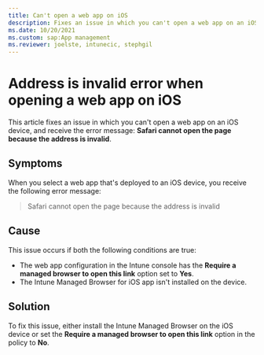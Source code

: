 ```yaml
---
title: Can't open a web app on iOS
description: Fixes an issue in which you can't open a web app on an iOS device with the 'Safari cannot open the page because the address is invalid' error message.
ms.date: 10/20/2021
ms.custom: sap:App management
ms.reviewer: joelste, intunecic, stephgil
---
```

# Address is invalid error when opening a web app on iOS

This article fixes an issue in which you can't open a web app on an iOS device, and receive the error message: **Safari cannot open the page because the address is invalid**.

## Symptoms

When you select a web app that's deployed to an iOS device, you receive the following error message:

> Safari cannot open the page because the address is invalid

## Cause

This issue occurs if both the following conditions are true:

- The web app configuration in the Intune console has the **Require a managed browser to open this link** option set to **Yes**.
- The Intune Managed Browser for iOS app isn't installed on the device.

## Solution

To fix this issue, either install the Intune Managed Browser on the iOS device or set the **Require a managed browser to open this link** option in the policy to **No**.
